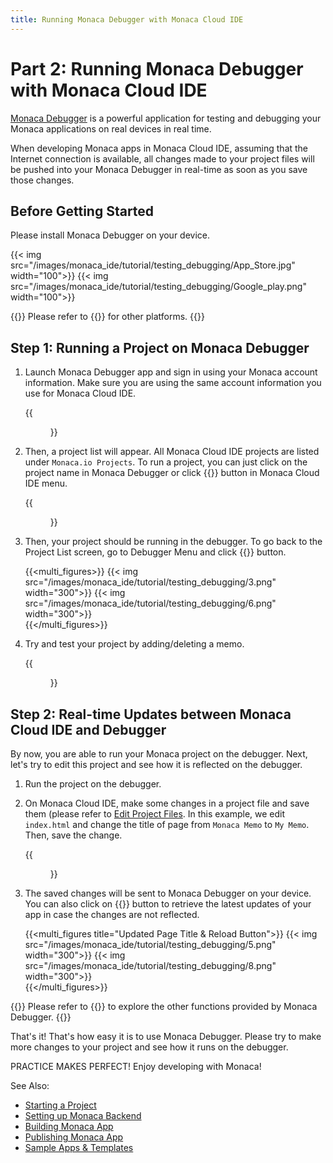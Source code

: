 ```yaml
---
title: Running Monaca Debugger with Monaca Cloud IDE
---
```



# Part 2: Running Monaca Debugger with Monaca Cloud IDE

[Monaca Debugger](/en/debugger/) is a powerful
application for testing and debugging your Monaca applications on real
devices in real time.

When developing Monaca apps in Monaca Cloud IDE, assuming that the
Internet connection is available, all changes made to your project files
will be pushed into your Monaca Debugger in real-time as soon as you
save those changes.

## Before Getting Started

Please install Monaca Debugger on your device.

{{< img src="/images/monaca_ide/tutorial/testing_debugging/App_Store.jpg" width="100">}}
{{< img src="/images/monaca_ide/tutorial/testing_debugging/Google_play.png" width="100">}}


{{<note>}}
    Please refer to {{<link href="/en/debugger/manual/installation/" title="Monaca Debugger Installation">}} for other platforms.
{{</note>}}

## Step 1: Running a Project on Monaca Debugger

1.  Launch Monaca Debugger app and sign in using your Monaca account
    information. Make sure you are using the same account information
    you use for Monaca Cloud IDE.

    {{<figure src="/images/monaca_ide/tutorial/testing_debugging/1.png" width="300">}}

2.  Then, a project list will appear. All Monaca Cloud IDE projects are
    listed under `Monaca.io Projects`. To run a project, you can just
    click on the project name in Monaca Debugger or click {{<guilabel name="Run on Device">}} button in Monaca Cloud IDE menu.

    {{<figure src="/images/monaca_ide/tutorial/testing_debugging/2.png" width="300">}}

3.  Then, your project should be running in the debugger. To go back to
    the Project List screen, go to Debugger Menu and click {{<guilabel name="Back">}} button.

    {{<multi_figures>}}
        {{< img src="/images/monaca_ide/tutorial/testing_debugging/3.png" width="300">}}
        {{< img src="/images/monaca_ide/tutorial/testing_debugging/6.png" width="300">}}  
    {{</multi_figures>}}

4.  Try and test your project by adding/deleting a memo.

    {{<figure src="/images/monaca_ide/tutorial/testing_debugging/4.png" width="300">}}

## Step 2: Real-time Updates between Monaca Cloud IDE and Debugger

By now, you are able to run your Monaca project on the debugger. Next,
let's try to edit this project and see how it is reflected on the
debugger.

1.  Run the project on the debugger.
2.  On Monaca Cloud IDE, make some changes in a project file and save
    them (please refer to [Edit Project Files](starting_project/#monaca_ide_edit_project). In this example, we edit `index.html` and change the title of page from `Monaca Memo` to `My Memo`. Then, save the change.

    {{<figure src="/images/monaca_ide/tutorial/testing_debugging/7.png" >}}

3.  The saved changes will be sent to Monaca Debugger on your device.
    You can also click on {{<guilabel name="Reload">}} button to retrieve the latest updates
    of your app in case the changes are not reflected.

    {{<multi_figures title="Updated Page Title & Reload Button">}}
        {{< img src="/images/monaca_ide/tutorial/testing_debugging/5.png" width="300">}}
        {{< img src="/images/monaca_ide/tutorial/testing_debugging/8.png" width="300">}}  
    {{</multi_figures>}}

{{<note>}}
    Please refer to {{<link href="/en/debugger/manual/features/" title="Debugger Functionalities">}} to explore the other functions provided by Monaca Debugger.
{{</note>}}

That's it! That's how easy it is to use Monaca Debugger. Please try to
make more changes to your project and see how it runs on the debugger.

PRACTICE MAKES PERFECT! Enjoy developing with Monaca!

See Also:

- [Starting a Project](starting_project/)
- [Setting up Monaca Backend](adding_backend/)
- [Building Monaca App](building_app/)
- [Publishing Monaca App](publishing_app/)
- [Sample Apps & Templates](/en/sampleapp/samples)